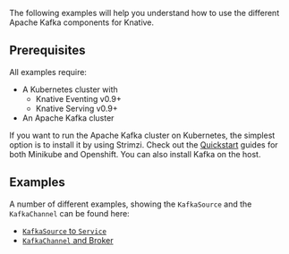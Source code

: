 The following examples will help you understand how to use the different Apache Kafka components for Knative.

## Prerequisites

All examples require:

- A Kubernetes cluster with
  - Knative Eventing v0.9+
  - Knative Serving v0.9+
- An Apache Kafka cluster

If you want to run the Apache Kafka cluster on Kubernetes, the simplest option is to install it by using Strimzi. Check out the [Quickstart](https://strimzi.io/quickstarts/) guides for both Minikube and Openshift. You can also install Kafka on the host.

## Examples

A number of different examples, showing the `KafkaSource` and the `KafkaChannel` can be found here:

- [`KafkaSource` to `Service`](./source/README.md)
- [`KafkaChannel` and Broker](./channel/README.md)
